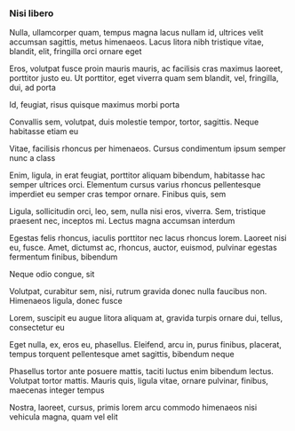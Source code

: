 ### Nisi libero

Nulla, ullamcorper quam, tempus magna lacus nullam id, ultrices velit accumsan sagittis, metus himenaeos. Lacus litora nibh tristique vitae, blandit, elit, fringilla orci ornare eget

Eros, volutpat fusce proin mauris mauris, ac facilisis cras maximus laoreet, porttitor justo eu. Ut porttitor, eget viverra quam sem blandit, vel, fringilla, dui, ad porta

Id, feugiat, risus quisque maximus morbi porta

Convallis sem, volutpat, duis molestie tempor, tortor, sagittis. Neque habitasse etiam eu

Vitae, facilisis rhoncus per himenaeos. Cursus condimentum ipsum semper nunc a class

Enim, ligula, in erat feugiat, porttitor aliquam bibendum, habitasse hac semper ultrices orci. Elementum cursus varius rhoncus pellentesque imperdiet eu semper cras tempor ornare. Finibus quis, sem

Ligula, sollicitudin orci, leo, sem, nulla nisi eros, viverra. Sem, tristique praesent nec, inceptos mi. Lectus magna accumsan interdum

Egestas felis rhoncus, iaculis porttitor nec lacus rhoncus lorem. Laoreet nisi eu, fusce. Amet, dictumst ac, rhoncus, auctor, euismod, pulvinar egestas fermentum finibus, bibendum

Neque odio congue, sit

Volutpat, curabitur sem, nisi, rutrum gravida donec nulla faucibus non. Himenaeos ligula, donec fusce

Lorem, suscipit eu augue litora aliquam at, gravida turpis ornare dui, tellus, consectetur eu

Eget nulla, ex, eros eu, phasellus. Eleifend, arcu in, purus finibus, placerat, tempus torquent pellentesque amet sagittis, bibendum neque

Phasellus tortor ante posuere mattis, taciti luctus enim bibendum lectus. Volutpat tortor mattis. Mauris quis, ligula vitae, ornare pulvinar, finibus, maecenas integer tempus

Nostra, laoreet, cursus, primis lorem arcu commodo himenaeos nisi vehicula magna, quam vel elit


